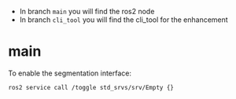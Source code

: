 - In branch `main` you will find the ros2 node
- In branch `cli_tool` you will find the cli_tool for the enhancement
# main
To enable the segmentation interface:
```bash
ros2 service call /toggle std_srvs/srv/Empty {}
```
